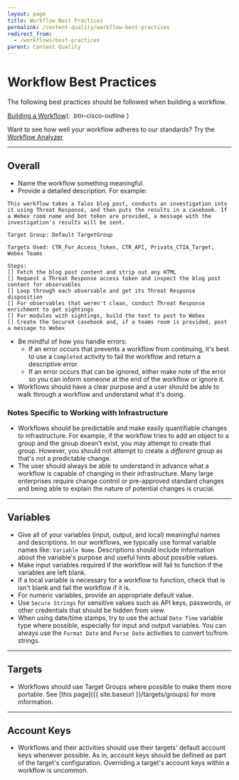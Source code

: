 ```yaml
---
layout: page
title: Workflow Best Practices
permalink: /content-quality/workflow-best-practices
redirect_from:
  - /workflows/best-practices
parent: Content Quality
---
```


# Workflow Best Practices
The following best practices should be followed when building a workflow.

[<i class="fa fa-video mr-1"></i> Building a Workflow](https://www.youtube.com/watch?v=gs-XWrCXQbE&list=PLPFIie48Myg2tu2gHbgm-moYg8LDaXsSo){: .btn-cisco-outline }

<div class="cisco-alert cisco-alert-info"><i class="fa fa-info-circle mr-1 cisco-icon-info"></i> Want to see how well your workflow adheres to our standards? Try the <a href="{{ site.baseurl }}/analyzer">Workflow Analyzer</a></div>

---

## Overall
* Name the workflow something meaningful.
* Provide a detailed description. For example:

```text
This workflow takes a Talos blog post, conducts an investigation into it using Threat Response, and then puts the results in a casebook. If a Webex room name and bot token are provided, a message with the investigation's results will be sent.

Target Group: Default TargetGroup

Targets Used: CTR_For_Access_Token, CTR_API, Private_CTIA_Target, Webex Teams

Steps:
[] Fetch the blog post content and strip out any HTML
[] Request a Threat Response access token and inspect the blog post content for observables
[] Loop through each observable and get its Threat Response disposition
[] For observables that weren't clean, conduct Threat Response enrichment to get sightings
[] For modules with sightings, build the text to post to Webex
[] Create the SecureX casebook and, if a teams room is provided, post a message to Webex
```

* Be mindful of how you handle errors:
	* If an error occurs that prevents a workflow from continuing, it's best to use a `Completed` activity to fail the workflow and return a descriptive error.
	* If an error occurs that can be ignored, either make note of the error so you can inform someone at the end of the workflow or ignore it.
* Workflows should have a clear purpose and a user should be able to walk through a workflow and understand what it's doing.

### Notes Specific to Working with Infrastructure
* Workflows should be predictable and make easily quantifiable changes to infrastructure. For example, if the workflow tries to add an object to a group and the group doesn't exist, you may attempt to create that group. However, you should not attempt to create a *different* group as that's not a predictable change.
* The user should always be able to understand in advance what a workflow is capable of changing in their infrastructure. Many large enterprises require change control or pre-approved standard changes and being able to explain the nature of potential changes is crucial.

---

## Variables
* Give all of your variables (input, output, and local) meaningful names and descriptions. In our workflows, we typically use formal variable names like: `Variable Name`. Descriptions should include information about the variable's purpose and useful hints about possible values.
* Make input variables required if the workflow will fail to function if the variables are left blank.
* If a local variable is necessary for a workflow to function, check that is isn't blank and fail the workflow if it is.
* For numeric variables, provide an appropriate default value.
* Use `Secure Strings` for sensitive values such as API keys, passwords, or other credentials that should be hidden from view.
* When using date/time stamps, try to use the actual `Date Time` variable type where possible, especially for input and output variables. You can always use the `Format Date` and `Parse Date` activities to convert to/from strings.

---

## Targets
* Workflows should use Target Groups where possible to make them more portable. See [this page]({{ site.baseurl }}/targets/groups) for more information.

---

## Account Keys
* Workflows and their activities should use their targets' default account keys whenever possible. As in, account keys should be defined as part of the target's configuration. Overriding a target's account keys within a workflow is uncommon.
